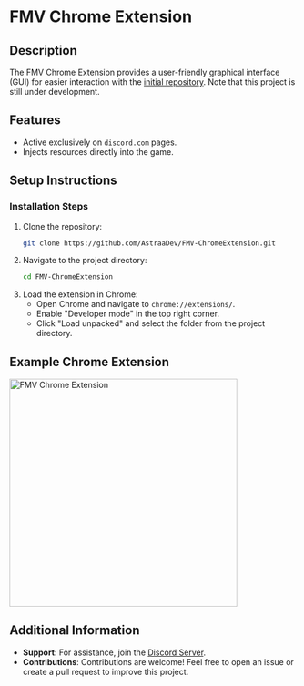 # FMV Chrome Extension

## Description
The FMV Chrome Extension provides a user-friendly graphical interface (GUI) for easier interaction with the [initial repository](https://github.com/AstraaDev/Discord-FarmMergeValley-Injector). Note that this project is still under development.

## Features
- Active exclusively on `discord.com` pages.
- Injects resources directly into the game.

## Setup Instructions

### Installation Steps
1. Clone the repository:
   ```bash
   git clone https://github.com/AstraaDev/FMV-ChromeExtension.git
   ```
2. Navigate to the project directory:
   ```bash
   cd FMV-ChromeExtension
   ```
3. Load the extension in Chrome:
   - Open Chrome and navigate to `chrome://extensions/`.
   - Enable "Developer mode" in the top right corner.
   - Click "Load unpacked" and select the folder from the project directory.

## Example Chrome Extension
<img src="https://cdn.discordapp.com/attachments/1079127307656122501/1326704198133481512/image.png?ex=67806511&is=677f1391&hm=33b77d0dd44ed23b8fb19bd8ecf6e9f4d230986feb9e294078da6165dcca9ae8&" alt="FMV Chrome Extension" width="400">

## Additional Information
- **Support**: For assistance, join the [Discord Server](https://discord.gg/PKR7nM9j9U).
- **Contributions**: Contributions are welcome! Feel free to open an issue or create a pull request to improve this project.
